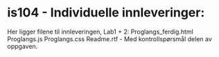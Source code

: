 is104 - Individuelle innleveringer:
=====

Her ligger filene til innleveringen, Lab1 + 2:
Proglangs_ferdig.html
Proglangs.js
Proglangs.css
Readme.rtf - Med kontrollspørsmål delen av oppgaven.
